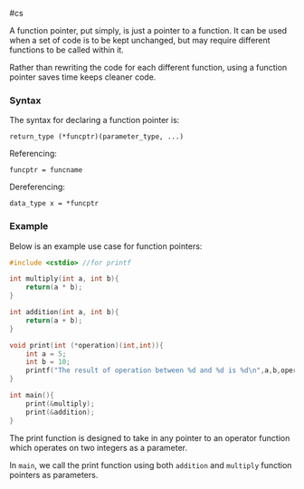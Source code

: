 #cs 

A function pointer, put simply, is just a pointer to a function. It can be used when a set of code is to be kept unchanged, but may require different functions to be called within it.

Rather than rewriting the code for each different function, using a function pointer saves time keeps cleaner code.

### Syntax

The syntax for declaring a function pointer is:

`return_type (*funcptr)(parameter_type, ...)`

Referencing:

`funcptr = funcname`

Dereferencing:

`data_type x = *funcptr`

### Example

Below is an example use case for function pointers: 
```c++
#include <cstdio> //for printf

int multiply(int a, int b){
	return(a * b);
}

int addition(int a, int b){
	return(a + b);
}

void print(int (*operation)(int,int)){
	int a = 5;
	int b = 10;
	printf("The result of operation between %d and %d is %d\n",a,b,operation(a,b));
}

int main(){
	print(&multiply);
	print(&addition);
}
```

The print function is designed to take in any pointer to an operator function which operates on two integers as a parameter. 

In `main`, we call the print function using both `addition` and `multiply` function pointers as parameters.

